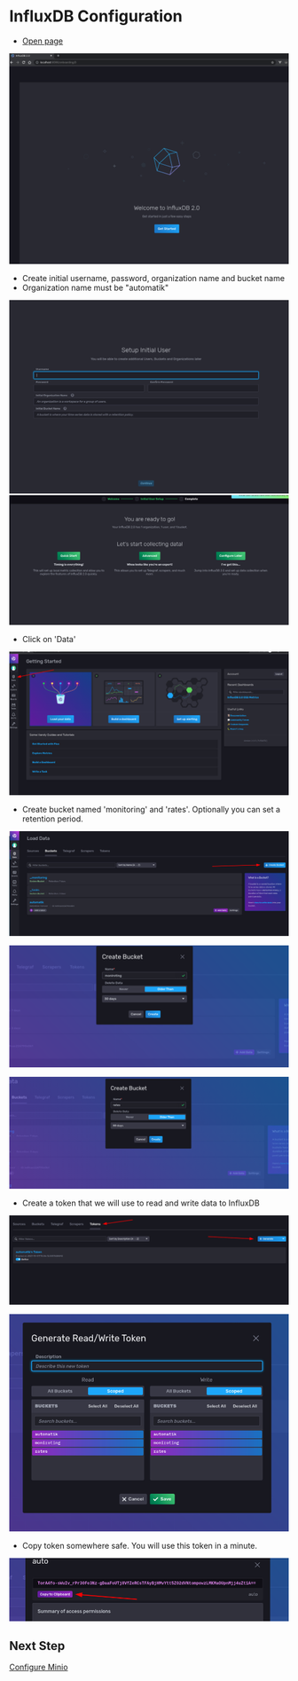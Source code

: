 # InfluxDB Configuration

- [Open page](http://localhost:8086)
  
![InfluxDb setup 1](images/setup_1.png)

- Create initial username, password, organization name and bucket name
- Organization name must be "automatik"

![InfluxDB setup 2](images/setup_2.png)
![InfluxDB setup 3](images/setup_3.png)

- Click on 'Data'

![InfluxDB setup 4](images/setup_4.png)

- Create bucket named 'monitoring' and 'rates'. Optionally you can set a retention period.

![InfluxDB setup 5](images/setup_5.png)

![InfluxDB setup 6](images/setup_6.png)

![InfluxDB setup 4](images/setup_7.png)

- Create a token that we will use to read and write data to InfluxDB

![InfluxDB setup 4](images/setup_8.png)

![InfluxDB setup 4](images/setup_9.png)

- Copy token somewhere safe. You will use this token in a minute.

![InfluxDB setup 4](images/setup_10.png)

## Next Step

[Configure Minio](minio_config.md)
